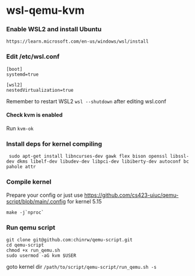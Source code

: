 # wsl-qemu-kvm

### Enable WSL2 and install Ubuntu

`https://learn.microsoft.com/en-us/windows/wsl/install`

### Edit /etc/wsl.conf

```
[boot]
systemd=true

[wsl2]
nestedVirtualization=true
```

Remember to restart WSL2 `wsl --shutdown` after editing wsl.conf

#### Check kvm is enabled

Run `kvm-ok`

### Install deps for kernel compiling

` sudo apt-get install libncurses-dev gawk flex bison openssl libssl-dev dkms libelf-dev libudev-dev libpci-dev libiberty-dev autoconf bc pahole attr`

### Compile kernel
Prepare your config or just use https://github.com/cs423-uiuc/qemu-script/blob/main/.config for kernel 5.15
```
make -j`nproc`
```

### Run qemu script

```
git clone git@github.com:chinrw/qemu-script.git
cd qemu-script
chmod +x run_qemu.sh
sudo usermod -aG kvm $USER
```

 goto kernel dir
`/path/to/script/qemu-script/run_qemu.sh -s`
